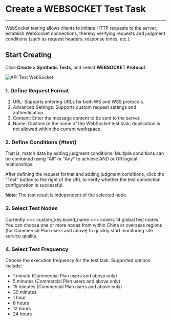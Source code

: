 # Create a WEBSOCKET Test Task
---

WebSocket testing allows clients to initiate HTTP requests to the server, establish WebSocket connections, thereby verifying requests and judgment conditions (such as request headers, response times, etc.).


## Start Creating

Click **Create > Synthetic Tests**, and select **WEBSOCKET Protocol**.

![API Test WebSocket](../../img/api_test_websocket.png)


### 1. Define Request Format

1. URL: Supports entering URLs for both WS and WSS protocols.  
2. Advanced Settings: Supports custom request settings and authentication.  
3. Content: Enter the message content to be sent to the server.  
4. Name: Customize the name of the WebSocket test task; duplication is not allowed within the current workspace.


### 2. Define Conditions {#test}

That is, match data by adding judgment conditions. Multiple conditions can be combined using "All" or "Any" to achieve AND or OR logical relationships.

After defining the request format and adding judgment conditions, click the "Test" button to the right of the URL to verify whether the test connection configuration is successful.

**Note**: The test result is independent of the selected node.

### 3. Select Test Nodes

Currently <<< custom_key.brand_name >>> covers 14 global test nodes. You can choose one or more nodes from within China or overseas regions (for Commercial Plan users and above) to quickly start monitoring site service quality.



### 4. Select Test Frequency

Choose the execution frequency for the test task. Supported options include:

- 1 minute (Commercial Plan users and above only)
- 5 minutes (Commercial Plan users and above only)
- 15 minutes (Commercial Plan users and above only)
- 30 minutes
- 1 hour
- 6 hours
- 12 hours
- 24 hours
